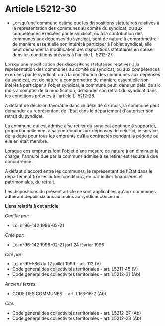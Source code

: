 # Article L5212-30

- Lorsqu'une commune estime que les dispositions statutaires relatives à la représentation des communes au comité du
syndicat, ou aux compétences exercées par le syndicat, ou à la contribution des communes aux dépenses du syndicat, sont de
nature à compromettre de manière essentielle son intérêt à participer à l'objet syndical, elle peut demander la modification
des dispositions statutaires en cause dans les conditions prévues à l'article L. 5212-27.

Lorsqu'une modification des dispositions statutaires relatives à la représentation des communes au comité du syndicat, ou aux
compétences exercées par le syndicat, ou à la contribution des communes aux dépenses du syndicat, est de nature à
compromettre de manière essentielle son intérêt à participer à l'objet syndical, la commune peut, dans un délai de six mois à
compter de la modification, demander son retrait du syndicat dans les conditions prévues à l'article L. 5212-28.

A défaut de décision favorable dans un délai de six mois, la commune peut demander au représentant de l'Etat dans le
département d'autoriser son retrait du syndicat.

La commune qui est admise à se retirer du syndicat continue à supporter, proportionnellement à sa contribution aux dépenses
de celui-ci, le service de la dette pour tous les emprunts qu'il a contractés pendant la période où elle en était membre.

Lorsque ces emprunts font l'objet d'une mesure de nature à en diminuer la charge, l'annuité due par la commune admise à se
retirer est réduite à due concurrence.

A défaut d'accord entre les communes, le représentant de l'Etat dans le département fixe les autres conditions, en
particulier financières et patrimoniales, du retrait.

Les dispositions du présent article ne sont applicables qu'aux communes adhérant depuis six ans au moins au syndicat
concerné.

**Liens relatifs à cet article**

_Codifié par_:

  - Loi n°96-142 1996-02-21

_Créé par_:

  - Loi n°96-142 1996-02-21 jorf 24 février 1996

_Cité par_:

  - Loi n°99-586 du 12 juillet 1999 - art. 112 (V)
  - Code général des collectivités territoriales - art. L5211-45 (V)
  - Code général des collectivités territoriales - art. L5212-31 (Ab)

_Anciens textes_:

  - CODE DES COMMUNES. - art. L163-16-2 (Ab)

_Cite_:

  - Code général des collectivités territoriales - art. L5212-27 (Ab)
  - Code général des collectivités territoriales - art. L5212-28 (Ab)
